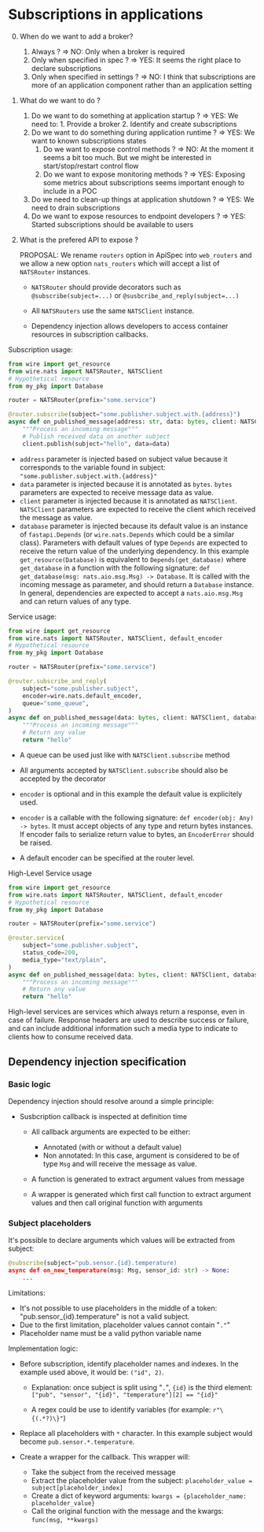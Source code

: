 # Subscriptions in applications

0. When do we want to add a broker?
   1. Always ? => NO: Only when a broker is required
   2. Only when specified in spec ?  => YES: It seems the right place to declare subscriptions
   3. Only when specified in settings ?  => NO: I think that subscriptions are more of an application component rather than an application setting

1. What do we want to do ?

   1. Do we want to do something at application startup ?  => YES: We need to: 1. Provide a broker 2. Identify and create subscriptions
   2. Do we want to do something during application runtime ?  => YES: We want to known subscriptions states
      1. Do we want to expose control methods ?  => NO: At the moment it seems a bit too much. But we might be interested in start/stop/restart control flow
      2. Do we want to expose monitoring methods ? => YES: Exposing some metrics about subscriptions seems important enough to include in a POC
   3. Do we need to clean-up things at application shutdown ?  => YES: We need to drain subscriptions
   4. Do we want to expose resources to endpoint developers ?  => YES: Started subscriptions should be available to users

2. What is the prefered API to expose ?

    PROPOSAL: We rename `routers` option in ApiSpec into `web_routers` and we allow a new option `nats_routers` which will accept a list of `NATSRouter` instances.

    - `NATSRouter` should provide decorators such as `@subscribe(subject=...)` or `@susbcribe_and_reply(subject=...)`

    - All `NATSRouters` use the same `NATSClient` instance.

    - Dependency injection allows developers to access container resources in subscription callbacks.

Subscription usage:

```python
from wire import get_resource
from wire.nats import NATSRouter, NATSClient
# Hypothetical resource
from my_pkg import Database

router = NATSRouter(prefix="some.service")

@router.subscribe(subject="some.publisher.subject.with.{address}")
async def on_published_message(address: str, data: bytes, client: NATSClient, database: Database = get_resource(Database)) -> None:
    """Process an incoming message"""
    # Publish received data on another subject
    client.publish(subject="hello", data=data)
```
- `address` parameter is injected based on subject value because it corresponds to the variable found in subject: `"some.publisher.subject.with.{address}"`
- `data` parameter is injected because it is annotated as `bytes`. `bytes` parameters are expected to receive message data as value.
- `client` parameter is injected because it is annotated as `NATSClient`. `NATSClient` parameters are expected to receive the client which received the message as value.
- `database` parameter is injected because its default value is an instance of `fastapi.Depends` (or `wire.nats.Depends` which could be a similar class). Parameters with default values of type `Depends` are expected to receive the return value of the underlying dependency. In this example `get_resource(Database)` is equivalent to `Depends(get_database)` where `get_database` in a function with the following signature: `def get_database(msg: nats.aio.msg.Msg) -> Database`. It is called with the incoming message as parameter, and should return a `Database` instance. In general, dependencies are expected to accept a `nats.aio.msg.Msg` and can return values of any type.


Service usage:

```python
from wire import get_resource
from wire.nats import NATSRouter, NATSClient, default_encoder
# Hypothetical resource
from my_pkg import Database

router = NATSRouter(prefix="some.service")

@router.subscribe_and_reply(
    subject="some.publisher.subject",
    encoder=wire.nats.default_encoder,
    queue="some_queue",
)
async def on_published_message(data: bytes, client: NATSClient, database: Database = get_resource(Database)) -> str:
    """Process an incoming message"""
    # Return any value
    return "hello"
```

- A queue can be used just like with `NATSClient.subscribe` method
- All arguments accepted by `NATSClient.subscribe` should also be accepted by the decorator
- `encoder` is optional and in this example the default value is explicitely used.
- `encoder` is a callable with the following signature: `def encoder(obj: Any) -> bytes`.
It must accept objects of any type and return bytes instances.
If encoder fails to serialize return value to bytes, an  `EncoderError` should be raised.

- A default encoder can be specified at the router level.

High-Level Service usage

```python
from wire import get_resource
from wire.nats import NATSRouter, NATSClient, default_encoder
# Hypothetical resource
from my_pkg import Database

router = NATSRouter(prefix="some.service")

@router.service(
    subject="some.publisher.subject",
    status_code=200,
    media_type="text/plain",
)
async def on_published_message(data: bytes, client: NATSClient, database: Database = get_resource(Database)) -> str:
    """Process an incoming message"""
    # Return any value
    return "hello"
```

High-level services are services which always return a response, even in case of failure. Response headers are used to describe success or failure, and can include additional information such a media type to indicate to clients how to consume received data.

## Dependency injection specification

### Basic logic

Dependency injection should resolve around a simple principle:

- Susbcription callback is inspected at definition time

  - All callback arguments are expected to be either:
    - Annotated (with or without a default value)
    - Non annotated: In this case, argument is considered to be of type `Msg` and will receive the message as value.

  - A function is generated to extract argument values from message
  
  - A wrapper is generated which first call function to extract argument values and then call original function with arguments
  

### Subject placeholders

It's possible to declare arguments which values will be extracted from subject:

```python
@subscribe(subject="pub.sensor.{id}.temperature)
async def on_new_temperature(msg: Msg, sensor_id: str) -> None:
    ...
```

Limitations:
  - It's not possible to use placeholders in the middle of a token: "pub.sensor_{id}.temperature" is not a valid subject.
  - Due to the first limitation, placeholder values cannot contain "`."`"
  - Placeholder name must be a valid python variable name

Implementation logic:
- Before subscription, identify placeholder names and indexes. In the example used above, it would be: `("id", 2)`.
  - Explanation: once subject is split using "`.`", `{id}` is the third element: `["pub", "sensor", "{id}", "temperature"][2] == "{id}"`
  
  - A regex could be use to identify variables (for example: `r"\{(.*?)\}"`)

- Replace all placeholders with `*` character. In this example subject would become `pub.sensor.*.temperature`.

- Create a wrapper for the callback. This wrapper will:
  - Take the subject from the received message
  - Extract the placeholder value from the subject: `placeholder_value = subject[placeholder_index]`
  - Create a dict of keyword arguments:  `kwargs = {placeholder_name: placeholder_value}`
  - Call the original function with the message and the kwargs: `func(msg, **kwargs)`

## 